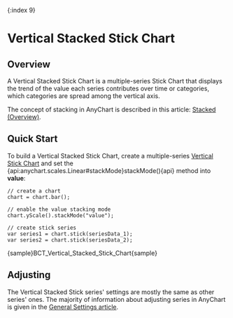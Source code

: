 {:index 9}
# Vertical Stacked Stick Chart

## Overview

A Vertical Stacked Stick Chart is a multiple-series Stick Chart that displays the trend of the value each series contributes over time or categories, which categories are spread among the vertical axis.

The concept of stacking in AnyChart is described in this article: [Stacked (Overview)](../Overview).

## Quick Start

To build a Vertical Stacked Stick Chart, create a multiple-series [Vertical Stick Chart](../../Vertical/Stick_Chart) and set the {api:anychart.scales.Linear#stackMode}stackMode(){api} method into **value**:

```
// create a chart
chart = chart.bar();

// enable the value stacking mode
chart.yScale().stackMode("value");

// create stick series
var series1 = chart.stick(seriesData_1);
var series2 = chart.stick(seriesData_2);
```

{sample}BCT\_Vertical\_Stacked\_Stick\_Chart{sample}

## Adjusting

The Vertical Stacked Stick series' settings are mostly the same as other series' ones. The majority of information about adjusting series in AnyChart is given in the [General Settings article](../../General_Settings).